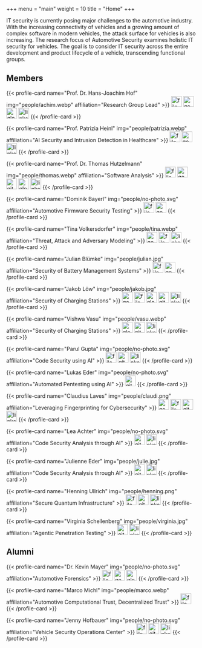 +++
menu = "main"
weight = 10
title = "Home"
+++

IT security is currently posing major challenges to the automotive industry.
With the increasing connectivity of vehicles and a growing amount of complex software in modern vehicles, the attack surface for vehicles is also increasing.
The research focus of Automotive Security examines holistic IT security for vehicles.
The goal is to consider IT security across the entire development and product lifecycle of a vehicle, transcending functional groups.

## Members

<div class="flex flex-wrap">
{{< profile-card name="Prof. Dr. Hans-Joachim Hof" img="people/achim.webp" affiliation="Research Group Lead" >}}
    <a href="https://orcid.org/0000-0002-6930-9271"><img src="icons/file-lines-solid.svg" alt="file icon" style="height: 2em" /></a>
    <a href="https://scholar.google.com/citations?user=Ge5HZp4AAAAJ"><img src="icons/google-scholar.svg" alt="google scholar icon" style="height: 2em" /></a>
    <a href="https://insi.science"><img src="icons/globe-solid.svg" alt="globe icon" style="height: 2em" /></a>
    <a href="https://www.linkedin.com/in/prof-dr-hans-joachim-hof-122259/"><img src="icons/linkedin.svg" alt="linkedin icon" style="height: 2em" /></a>
{{< /profile-card >}}

{{< profile-card name="Prof. Patrizia Heinl" img="people/patrizia.webp" affiliation="AI Security and Intrusion Detection in Healthcare" >}}
    <a href="https://orcid.org/0009-0001-1594-2119"><img src="icons/file-lines-solid.svg" alt="file icon" style="height: 2em" /></a>
    <a href="https://scholar.google.com/citations?user=wIwbvxQAAAAJ"><img src="icons/google-scholar.svg" alt="google scholar icon" style="height: 2em" /></a>
    <a href="https://www.linkedin.com/in/patrizia-heinl/"><img src="icons/linkedin.svg" alt="linkedin icon" style="height: 2em" /></a>
{{< /profile-card >}}

{{< profile-card name="Prof. Dr. Thomas Hutzelmann" img="people/thomas.webp" affiliation="Software Analysis" >}}
    <a href="https://orcid.org/0000-0002-2871-3905"><img src="icons/file-lines-solid.svg" alt="file icon" style="height: 2em" /></a>
    <a href="https://scholar.google.com/citations?user=apK2wVsAAAAJ"><img src="icons/google-scholar.svg" alt="google scholar icon" style="height: 2em" /></a>
    <a href="https://github.com/hutzelmann"><img src="icons/github.svg" alt="github icon" style="height: 2em" /></a>
    <a href="https://moodle.thi.de/course/view.php?id=9409"><img src="icons/globe-solid.svg" alt="globe icon" style="height: 2em" /></a>
    <a href="https://www.linkedin.com/in/thomas-hutzelmann/"><img src="icons/linkedin.svg" alt="linkedin icon" style="height: 2em" /></a>
{{< /profile-card >}}

{{< profile-card name="Dominik Bayerl" img="people/no-photo.svg" affiliation="Automotive Firmware Security Testing" >}}
    <a href="https://orcid.org/0000-0003-0439-066X"><img src="icons/file-lines-solid.svg" alt="file icon" style="height: 2em" /></a>
    <a href="https://scholar.google.com/citations?user=2pyEapAAAAAJ"><img src="icons/google-scholar.svg" alt="google scholar icon" style="height: 2em" /></a>
{{< /profile-card >}}

{{< profile-card name="Tina Volkersdorfer" img="people/tina.webp" affiliation="Threat, Attack and Adversary Modeling" >}}
    <a href="https://scholar.google.com/citations?user=y5oDUOkAAAAJ"><img src="icons/google-scholar.svg" alt="google scholar icon" style="height: 2em" /></a>
    <a href="https://orcid.org/0000-0003-2441-7962"><img src="icons/file-lines-solid.svg" alt="file icon" style="height: 2em" /></a>
    <a href="https://www.linkedin.com/in/tina-v-418437251"><img src="icons/linkedin.svg" alt="linkedin icon" style="height: 2em" /></a>
{{< /profile-card >}}

{{< profile-card name="Julian Blümke" img="people/julian.jpg" affiliation="Security of Battery Management Systems​" >}}
    <a href="https://orcid.org/0009-0005-0529-0996"><img src="icons/file-lines-solid.svg" alt="file icon" style="height: 2em" /></a>
    <a href="https://scholar.google.com/citations?user=BVVyltgAAAAJ"><img src="icons/google-scholar.svg" alt="google scholar icon" style="height: 2em" /></a>
{{< /profile-card >}}

{{< profile-card name="Jakob Löw" img="people/jakob.jpg" affiliation="Security of Charging Stations" >}}
    <a href="https://scholar.google.com/citations?user=UN-OIvMAAAAJ"><img src="icons/google-scholar.svg" alt="google scholar icon" style="height: 2em" /></a>
    <a href="https://orcid.org/0009-0006-7088-8684"><img src="icons/file-lines-solid.svg" alt="file icon" style="height: 2em" /></a>
    <a href="https://jakobloew.me"><img src="icons/globe-solid.svg" alt="globe icon" style="height: 2em" /></a>
    <a href="https://github.com/M4GNV5"><img src="icons/github.svg" alt="github icon" style="height: 2em" /></a>
    <a href="https://www.linkedin.com/in/jakob-l%C3%B6w-1814431b4/"><img src="icons/linkedin.svg" alt="linkedin icon" style="height: 2em" /></a>
{{< /profile-card >}}

{{< profile-card name="Vishwa Vasu" img="people/vasu.webp" affiliation="Security of Charging Stations" >}}
    <a href="https://vdefense.tech/"><img src="icons/globe-solid.svg" alt="globe icon" style="height: 2em" /></a>
    <a href="https://github.com/vvvasu"><img src="icons/github.svg" alt="github icon" style="height: 2em" /></a>
    <a href="https://www.linkedin.com/in/vishwa-vasu"><img src="icons/linkedin.svg" alt="linkedin icon" style="height: 2em" /></a>
{{< /profile-card >}}

{{< profile-card name="Parul Gupta" img="people/no-photo.svg" affiliation="Code Security using AI" >}}
    <a href="https://orcid.org/0009-0009-7414-1360"><img src="icons/file-lines-solid.svg" alt="file icon" style="height: 2em" /></a>
    <a href="https://github.com/parulgupta182"><img src="icons/github.svg" alt="github icon" style="height: 2em" /></a>
    <a href="https://www.linkedin.com/in/parulgupta182"><img src="icons/linkedin.svg" alt="linkedin icon" style="height: 2em" /></a>
{{< /profile-card >}}

{{< profile-card name="Lukas Eder" img="people/no-photo.svg" affiliation="Automated Pentesting using AI" >}}
    <a href="https://github.com/eder-lukas"><img src="icons/github.svg" alt="github icon" style="height: 2em" /></a>
{{< /profile-card >}}

{{< profile-card name="Claudius Laves" img="people/claudi.png" affiliation="Leveraging Fingerprinting for Cybersecurity" >}}
    <a href="https://scholar.google.com/citations?user=1CMuwlMAAAAJ"><img src="icons/google-scholar.svg" alt="google scholar icon" style="height: 2em" /></a>
    <a href="https://orcid.org/0009-0000-8446-7641"><img src="icons/file-lines-solid.svg" alt="file icon" style="height: 2em" /></a>
    <a href="https://github.com/Cloudy261"><img src="icons/github.svg" alt="github icon" style="height: 2em" /></a>
    <a href="https://de.linkedin.com/in/claudius-laves-01a48817b"><img src="icons/linkedin.svg" alt="linkedin icon" style="height: 2em" /></a>
{{< /profile-card >}}

{{< profile-card name="Lea Achter" img="people/no-photo.svg" affiliation="Code Security Analysis through AI" >}}
    <a href="https://github.com/laelien8er"><img src="icons/github.svg" alt="github icon" style="height: 2em" /></a>
    <a href="https://www.linkedin.com/in/lea-achter-810b011a3"><img src="icons/linkedin.svg" alt="linkedin icon" style="height: 2em" /></a>
{{< /profile-card >}}

{{< profile-card name="Julienne Eder" img="people/julie.jpg" affiliation="Code Security Analysis through AI" >}}
    <a href="https://github.com/schuelie"><img src="icons/github.svg" alt="github icon" style="height: 2em" /></a>
    <a href="https://www.linkedin.com/in/julienne-eder-8a225120a/"><img src="icons/linkedin.svg" alt="linkedin icon" style="height: 2em" /></a>
{{< /profile-card >}}

{{< profile-card name="Henning Ullrich" img="people/henning.png" affiliation="Secure Quantum Infrastructure" >}}
    <a href="https://orcid.org/0009-0002-3261-6486"><img src="icons/file-lines-solid.svg" alt="file icon" style="height: 2em" /></a>
    <a href="https://github.com/hullrich"><img src="icons/github.svg" alt="github icon" style="height: 2em" /></a>
    <a href="https://www.linkedin.com/in/henning-ullrich-2797b329b/"><img src="icons/linkedin.svg" alt="linkedin icon" style="height: 2em" /></a>
{{< /profile-card >}}

{{< profile-card name="Virginia Schellenberg" img="people/virginia.jpg" affiliation="Agentic Penetration Testing" >}}
    <a href="https://github.com/vis9494"><img src="icons/github.svg" alt="github icon" style="height: 2em" /></a>
    <a href="https://www.linkedin.com/in/virginia-schellenberg-69ba26363/"><img src="icons/linkedin.svg" alt="linkedin icon" style="height: 2em" /></a>
{{< /profile-card >}}

</div>

## Alumni 

<div class="flex flex-wrap">
{{< profile-card name="Dr. Kevin Mayer" img="people/no-photo.svg" affiliation="Automotive Forensics" >}}
    <a href="https://orcid.org/0000-0002-5597-3913"><img src="icons/file-lines-solid.svg" alt="file icon" style="height: 2em" /></a>
    <a href="https://scholar.google.com/citations?user=z2DJRIkAAAAJ"><img src="icons/google-scholar.svg" alt="google scholar icon" style="height: 2em" /></a>
    <a href="https://kmyr.de/"><img src="icons/globe-solid.svg" alt="globe icon" style="height: 2em" /></a>
{{< /profile-card >}}

{{< profile-card name="Marco Michl" img="people/marco.webp" affiliation="Automotive Computational Trust, Decentralized Trust" >}}
    <a href="https://orcid.org/0009-0006-4383-5683"><img src="icons/file-lines-solid.svg" alt="file icon" style="height: 2em" /></a>
{{< /profile-card >}}

{{< profile-card name="Jenny Hofbauer" img="people/no-photo.svg" affiliation="Vehicle Security Operations Center" >}}
    <a href="https://orcid.org/0009-0003-6679-3672"><img src="icons/file-lines-solid.svg" alt="file icon" style="height: 2em" /></a>
    <a href="https://github.com/0xFFD700"><img src="icons/github.svg" alt="github icon" style="height: 2em" /></a>
    <a href="https://www.linkedin.com/in/jenny-hofbauer-8a9a60265"><img src="icons/linkedin.svg" alt="linkedin icon" style="height: 2em" /></a>
{{< /profile-card >}}
</div>


